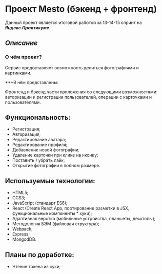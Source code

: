 # Проект Mesto (бэкенд + фронтенд)
Данный проект является итоговой работой за 13-14-15 спринт на ***Яндекс.Практикуме***.
## *Описание*

### О чём проект?

Сервис предоставляет возможность делиться фотографиями и картинками.


***В нём представлены:

Фронтенд и бэкенд части приложения со следующими возможностями: авторизации и регистрации пользователей, операции с карточками и пользователями.

## Функциональность:

* Регистрация;
* Авторизация;
* Редактирование аватара;
* Редактирование профиля;
* Добавление новой фотографии;
* Удаление карточки при клике на иконку;
* Поставить / убрать лайк;
* Открытие фотографии в полном размере.

## Используемые технологии:

* HTML5;
* CCS3;
* JavaScript (стандарт ES6);
* React (Create React App, портирование разметки в JSX, функциональные компоненты * хуки);
* Адаптивная верстка (мобильные устройства, планшеты, десктопы);
* Методология БЭМ (файловая структура);
* Webpack;
* Express;
* MongodDB.

## Планы по доработке:
* Чтение токена из куки;

